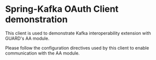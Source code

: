 # Spring-Kafka OAuth Client demonstration

This client is used to demonstrate Kafka interoperability extension with GUARD's AA module.

Please follow the configuration directives used by this client to enable communication with the AA module.
